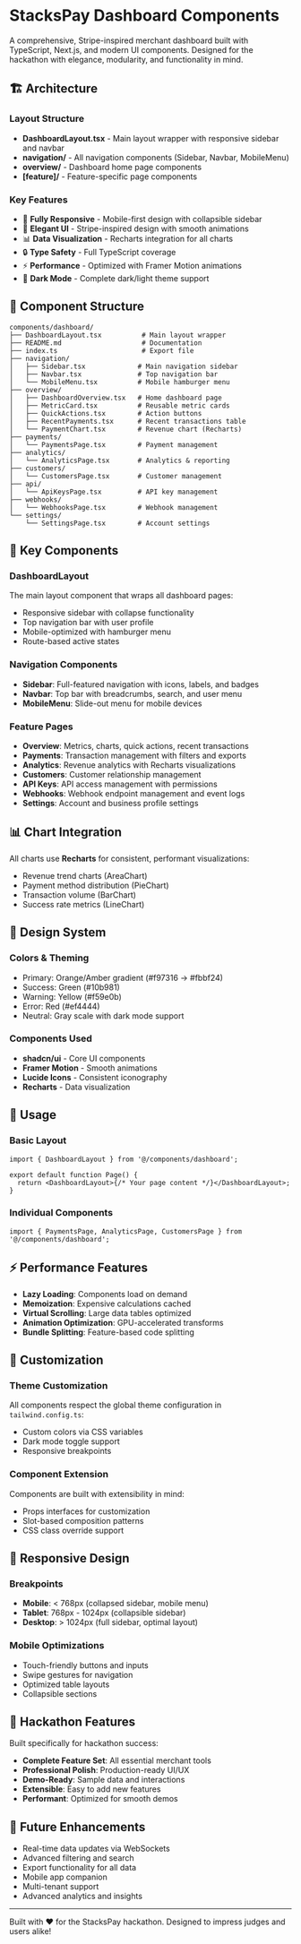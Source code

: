 # StacksPay Dashboard Components

A comprehensive, Stripe-inspired merchant dashboard built with TypeScript, Next.js, and modern UI components. Designed for the hackathon with elegance, modularity, and functionality in mind.

## 🏗️ Architecture

### Layout Structure

- **DashboardLayout.tsx** - Main layout wrapper with responsive sidebar and navbar
- **navigation/** - All navigation components (Sidebar, Navbar, MobileMenu)
- **overview/** - Dashboard home page components
- **[feature]/** - Feature-specific page components

### Key Features

- 📱 **Fully Responsive** - Mobile-first design with collapsible sidebar
- 🎨 **Elegant UI** - Stripe-inspired design with smooth animations
- 📊 **Data Visualization** - Recharts integration for all charts
- 🔒 **Type Safety** - Full TypeScript coverage
- ⚡ **Performance** - Optimized with Framer Motion animations
- 🌙 **Dark Mode** - Complete dark/light theme support

## 📁 Component Structure

```
components/dashboard/
├── DashboardLayout.tsx          # Main layout wrapper
├── README.md                    # Documentation
├── index.ts                     # Export file
├── navigation/
│   ├── Sidebar.tsx             # Main navigation sidebar
│   ├── Navbar.tsx              # Top navigation bar
│   └── MobileMenu.tsx          # Mobile hamburger menu
├── overview/
│   ├── DashboardOverview.tsx   # Home dashboard page
│   ├── MetricCard.tsx          # Reusable metric cards
│   ├── QuickActions.tsx        # Action buttons
│   ├── RecentPayments.tsx      # Recent transactions table
│   └── PaymentChart.tsx        # Revenue chart (Recharts)
├── payments/
│   └── PaymentsPage.tsx        # Payment management
├── analytics/
│   └── AnalyticsPage.tsx       # Analytics & reporting
├── customers/
│   └── CustomersPage.tsx       # Customer management
├── api/
│   └── ApiKeysPage.tsx         # API key management
├── webhooks/
│   └── WebhooksPage.tsx        # Webhook management
└── settings/
    └── SettingsPage.tsx        # Account settings
```

## 🎯 Key Components

### DashboardLayout

The main layout component that wraps all dashboard pages:

- Responsive sidebar with collapse functionality
- Top navigation bar with user profile
- Mobile-optimized with hamburger menu
- Route-based active states

### Navigation Components

- **Sidebar**: Full-featured navigation with icons, labels, and badges
- **Navbar**: Top bar with breadcrumbs, search, and user menu
- **MobileMenu**: Slide-out menu for mobile devices

### Feature Pages

- **Overview**: Metrics, charts, quick actions, recent transactions
- **Payments**: Transaction management with filters and exports
- **Analytics**: Revenue analytics with Recharts visualizations
- **Customers**: Customer relationship management
- **API Keys**: API access management with permissions
- **Webhooks**: Webhook endpoint management and event logs
- **Settings**: Account and business profile settings

## 📊 Chart Integration

All charts use **Recharts** for consistent, performant visualizations:

- Revenue trend charts (AreaChart)
- Payment method distribution (PieChart)
- Transaction volume (BarChart)
- Success rate metrics (LineChart)

## 🎨 Design System

### Colors & Theming

- Primary: Orange/Amber gradient (#f97316 → #fbbf24)
- Success: Green (#10b981)
- Warning: Yellow (#f59e0b)
- Error: Red (#ef4444)
- Neutral: Gray scale with dark mode support

### Components Used

- **shadcn/ui** - Core UI components
- **Framer Motion** - Smooth animations
- **Lucide Icons** - Consistent iconography
- **Recharts** - Data visualization

## 🚀 Usage

### Basic Layout

```tsx
import { DashboardLayout } from '@/components/dashboard';

export default function Page() {
  return <DashboardLayout>{/* Your page content */}</DashboardLayout>;
}
```

### Individual Components

```tsx
import { PaymentsPage, AnalyticsPage, CustomersPage } from '@/components/dashboard';
```

## ⚡ Performance Features

- **Lazy Loading**: Components load on demand
- **Memoization**: Expensive calculations cached
- **Virtual Scrolling**: Large data tables optimized
- **Animation Optimization**: GPU-accelerated transforms
- **Bundle Splitting**: Feature-based code splitting

## 🔧 Customization

### Theme Customization

All components respect the global theme configuration in `tailwind.config.ts`:

- Custom colors via CSS variables
- Dark mode toggle support
- Responsive breakpoints

### Component Extension

Components are built with extensibility in mind:

- Props interfaces for customization
- Slot-based composition patterns
- CSS class override support

## 📱 Responsive Design

### Breakpoints

- **Mobile**: < 768px (collapsed sidebar, mobile menu)
- **Tablet**: 768px - 1024px (collapsible sidebar)
- **Desktop**: > 1024px (full sidebar, optimal layout)

### Mobile Optimizations

- Touch-friendly buttons and inputs
- Swipe gestures for navigation
- Optimized table layouts
- Collapsible sections

## 🎯 Hackathon Features

Built specifically for hackathon success:

- **Complete Feature Set**: All essential merchant tools
- **Professional Polish**: Production-ready UI/UX
- **Demo-Ready**: Sample data and interactions
- **Extensible**: Easy to add new features
- **Performant**: Optimized for smooth demos

## 🔮 Future Enhancements

- Real-time data updates via WebSockets
- Advanced filtering and search
- Export functionality for all data
- Mobile app companion
- Multi-tenant support
- Advanced analytics and insights

---

Built with ❤️ for the StacksPay hackathon. Designed to impress judges and users alike!
